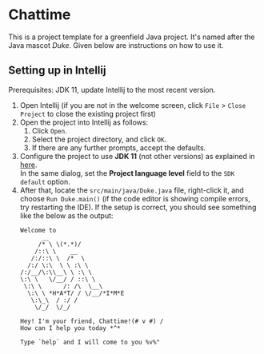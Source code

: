 # Chattime

This is a project template for a greenfield Java project. It's named after the Java mascot _Duke_. Given below are instructions on how to use it.

## Setting up in Intellij

Prerequisites: JDK 11, update Intellij to the most recent version.

1. Open Intellij (if you are not in the welcome screen, click `File` > `Close Project` to close the existing project first)
2. Open the project into Intellij as follows:
   1. Click `Open`.
   1. Select the project directory, and click `OK`.
   1. If there are any further prompts, accept the defaults.
3. Configure the project to use **JDK 11** (not other versions) as explained in [here](https://www.jetbrains.com/help/idea/sdk.html#set-up-jdk).<br>
   In the same dialog, set the **Project language level** field to the `SDK default` option.
4. After that, locate the `src/main/java/Duke.java` file, right-click it, and choose `Run Duke.main()` (if the code editor is showing compile errors, try restarting the IDE). If the setup is correct, you should see something like the below as the output:
   ```
   Welcome to
         __
        /* \ \(*.*)/
       /::\ \    __
      /:/::\ \  /*  \ 
     /:/ \:\  \ \ :\ \
   /:/__/\:\\__\ \ :\ \
   \:\ \   \/__/ / ::\ \
    \:\ \      /: /\  \__\
     \:\ \ *H*A*T/ / \/__/*I*M*E
      \:\_\  / :/ /
       \/_/  \/_/
   
   Hey! I'm your friend, Chattime!(# v #) /
   How can I help you today *^*

   Type `help` and I will come to you %v%"
   ```
